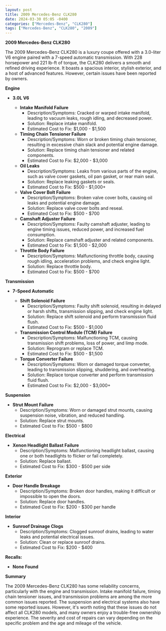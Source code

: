 ```yaml
---
layout: post
title: 2009 Mercedes-Benz CLK280
date: 2024-03-30 05:05 -0400
categories: ["Mercedes-Benz", "CLK280"]
tags: ["Mercedes-Benz", "CLK280", "2009"]
---
```

**2009 Mercedes-Benz CLK280**

The 2009 Mercedes-Benz CLK280 is a luxury coupe offered with a 3.0-liter V6 engine paired with a 7-speed automatic transmission. With 228 horsepower and 221 lb-ft of torque, the CLK280 delivers a smooth and refined driving experience. It boasts a spacious interior, stylish exterior, and a host of advanced features. However, certain issues have been reported by owners.

**Engine**

* **3.0L V6**

    * **Intake Manifold Failure**
      - Description/Symptoms: Cracked or warped intake manifold, leading to vacuum leaks, rough idling, and decreased power.
      - Solution: Replace intake manifold.
      - Estimated Cost to Fix: $1,000 - $1,500
    * **Timing Chain Tensioner Failure**
      - Description/Symptoms: Worn or broken timing chain tensioner, resulting in excessive chain slack and potential engine damage.
      - Solution: Replace timing chain tensioner and related components.
      - Estimated Cost to Fix: $2,000 - $3,000
    * **Oil Leaks**
      - Description/Symptoms: Leaks from various parts of the engine, such as valve cover gaskets, oil pan gasket, or rear main seal.
      - Solution: Replace leaking gaskets or seals.
      - Estimated Cost to Fix: $500 - $1,000+
    * **Valve Cover Bolt Failure**
      - Description/Symptoms: Broken valve cover bolts, causing oil leaks and potential engine damage.
      - Solution: Replace valve cover bolts and reseal.
      - Estimated Cost to Fix: $500 - $700
    * **Camshaft Adjuster Failure**
      - Description/Symptoms: Faulty camshaft adjuster, leading to engine timing issues, reduced power, and increased fuel consumption.
      - Solution: Replace camshaft adjuster and related components.
      - Estimated Cost to Fix: $1,500 - $2,000
    * **Throttle Body Failure**
      - Description/Symptoms: Malfunctioning throttle body, causing rough idling, acceleration problems, and check engine light.
      - Solution: Replace throttle body.
      - Estimated Cost to Fix: $500 - $700

**Transmission**

* **7-Speed Automatic**

    * **Shift Solenoid Failure**
      - Description/Symptoms: Faulty shift solenoid, resulting in delayed or harsh shifts, transmission slipping, and check engine light.
      - Solution: Replace shift solenoid and perform transmission fluid flush.
      - Estimated Cost to Fix: $500 - $1,000
    * **Transmission Control Module (TCM) Failure**
      - Description/Symptoms: Malfunctioning TCM, causing transmission shift problems, loss of power, and limp mode.
      - Solution: Reprogram or replace TCM.
      - Estimated Cost to Fix: $500 - $1,500
    * **Torque Converter Failure**
      - Description/Symptoms: Worn or damaged torque converter, leading to transmission slipping, shuddering, and overheating.
      - Solution: Replace torque converter and perform transmission fluid flush.
      - Estimated Cost to Fix: $2,000 - $3,000+

**Suspension**

* **Strut Mount Failure**
    - Description/Symptoms: Worn or damaged strut mounts, causing suspension noise, vibration, and reduced handling.
    - Solution: Replace strut mounts.
    - Estimated Cost to Fix: $500 - $800

**Electrical**

* **Xenon Headlight Ballast Failure**
    - Description/Symptoms: Malfunctioning headlight ballast, causing one or both headlights to flicker or fail completely.
    - Solution: Replace ballast.
    - Estimated Cost to Fix: $300 - $500 per side

**Exterior**

* **Door Handle Breakage**
    - Description/Symptoms: Broken door handles, making it difficult or impossible to open the doors.
    - Solution: Replace door handles.
    - Estimated Cost to Fix: $200 - $300 per handle

**Interior**

* **Sunroof Drainage Clogs**
    - Description/Symptoms: Clogged sunroof drains, leading to water leaks and potential electrical issues.
    - Solution: Clean or replace sunroof drains.
    - Estimated Cost to Fix: $200 - $400

**Recalls:**

* **None Found**

**Summary**

The 2009 Mercedes-Benz CLK280 has some reliability concerns, particularly with the engine and transmission. Intake manifold failure, timing chain tensioner issues, and transmission problems are among the more common issues reported. The suspension and electrical systems also have some reported issues. However, it's worth noting that these issues do not affect all CLK280 models, and many owners enjoy a trouble-free ownership experience. The severity and cost of repairs can vary depending on the specific problem and the age and mileage of the vehicle.
